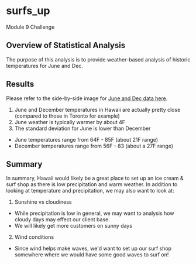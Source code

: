 # surfs_up
Module 9 Challenge

## Overview of Statistical Analysis
The purpose of this analysis is to provide weather-based analysis of historic temperatures for June and Dec. 

## Results
Please refer to the side-by-side image for [June and Dec data here](stats_compared.png).
1) June and December temperatures in Hawaii are actually pretty close (compared to those in Toronto for example)
2) June weather is typically warmer by about 4F
3) The standard deviation for June is lower than December
- June temperatures range from 64F - 85F (about 21F range)
- December temperatures range from 56F - 83 (about a 27F range)

## Summary
In summary, Hawaii would likely be a great place to set up an ice cream & surf shop as there is low precipitation and warm weather. 
In addition to looking at temperature and precipitation, we may also want to look at:
1) Sunshine vs cloudiness
- While precipitation is low in general, we may want to analysis how cloudy days may effect our client base. 
- We will likely get more customers on sunny days
2) Wind conditions
- Since wind helps make waves, we'd want to set up our surf shop somewhere where we would have some good waves to surf on!
 
